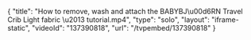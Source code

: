 {
    "title": "How to remove, wash and attach the BABYBJ\u00d6RN Travel Crib Light fabric \u2013 tutorial.mp4",
    "type": "solo",
    "layout": "iframe-static",
    "videoId": "137390818",
    "url": "\/tvpembed\/137390818"
}
